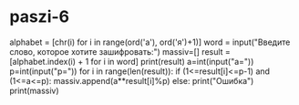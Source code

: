 # paszi-6
alphabet = [chr(i) for i in range(ord('а'), ord('я')+1)]
word = input("Введите слово, которое хотите зашифровать:")
massiv=[]
result = [alphabet.index(i) + 1 for i in word]
print(result)
a=int(input("a="))
p=int(input("p="))
for i in range(len(result)):
    if (1<=result[i]<=p-1) and (1<=a<=p):
        massiv.append(a**result[i]%p)
    else:
        print("Ошибка")
print(massiv)
